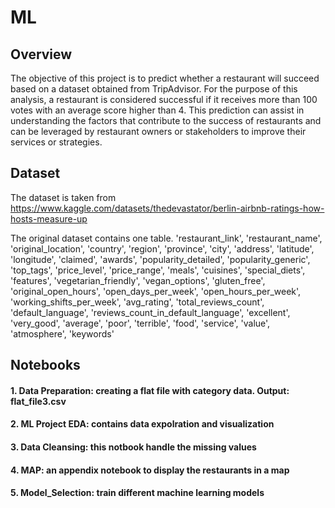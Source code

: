 # ML

## Overview
The objective of this project is to predict whether a restaurant will succeed based on a dataset obtained from TripAdvisor.
For the purpose of this analysis, a restaurant is considered successful if it receives more than 100 votes with an average score higher than 4.
This prediction can assist in understanding the factors that contribute to the success of restaurants and can be leveraged by restaurant owners or stakeholders to improve their services or strategies.

## Dataset

The dataset is taken from https://www.kaggle.com/datasets/thedevastator/berlin-airbnb-ratings-how-hosts-measure-up

The original dataset contains one table.
'restaurant_link', 'restaurant_name', 'original_location', 'country',
'region', 'province', 'city', 'address', 'latitude', 'longitude',
'claimed', 'awards', 'popularity_detailed', 'popularity_generic',
'top_tags', 'price_level', 'price_range', 'meals', 'cuisines',
'special_diets', 'features', 'vegetarian_friendly', 'vegan_options',
'gluten_free', 'original_open_hours', 'open_days_per_week',
'open_hours_per_week', 'working_shifts_per_week', 'avg_rating',
'total_reviews_count', 'default_language',
'reviews_count_in_default_language', 'excellent', 'very_good',
'average', 'poor', 'terrible', 'food', 'service', 'value', 'atmosphere',
'keywords'

## Notebooks
#### 1. Data Preparation: creating a flat file with category data. Output: flat_file3.csv
#### 2. ML Project EDA: contains data expolration and visualization
#### 3. Data Cleansing: this notbook handle the missing values
#### 4. MAP: an appendix notebook to display the restaurants in a map
#### 5. Model_Selection: train different machine learning models